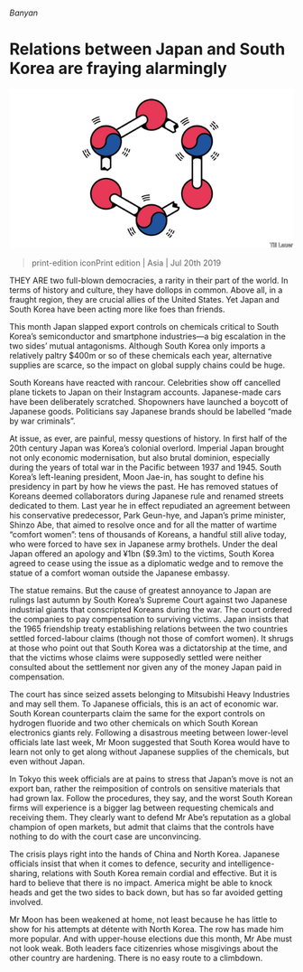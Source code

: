 ###### Banyan

# Relations between Japan and South Korea are fraying alarmingly 

![image](images/20190720_ASD000_0.jpg) 

> print-edition iconPrint edition | Asia | Jul 20th 2019 

THEY ARE two full-blown democracies, a rarity in their part of the world. In terms of history and culture, they have dollops in common. Above all, in a fraught region, they are crucial allies of the United States. Yet Japan and South Korea have been acting more like foes than friends. 

This month Japan slapped export controls on chemicals critical to South Korea’s semiconductor and smartphone industries—a big escalation in the two sides’ mutual antagonisms. Although South Korea only imports a relatively paltry $400m or so of these chemicals each year, alternative supplies are scarce, so the impact on global supply chains could be huge. 

South Koreans have reacted with rancour. Celebrities show off cancelled plane tickets to Japan on their Instagram accounts. Japanese-made cars have been deliberately scratched. Shopowners have launched a boycott of Japanese goods. Politicians say Japanese brands should be labelled “made by war criminals”. 

At issue, as ever, are painful, messy questions of history. In first half of the 20th century Japan was Korea’s colonial overlord. Imperial Japan brought not only economic modernisation, but also brutal dominion, especially during the years of total war in the Pacific between 1937 and 1945. South Korea’s left-leaning president, Moon Jae-in, has sought to define his presidency in part by how he views the past. He has removed statues of Koreans deemed collaborators during Japanese rule and renamed streets dedicated to them. Last year he in effect repudiated an agreement between his conservative predecessor, Park Geun-hye, and Japan’s prime minister, Shinzo Abe, that aimed to resolve once and for all the matter of wartime “comfort women”: tens of thousands of Koreans, a handful still alive today, who were forced to have sex in Japanese army brothels. Under the deal Japan offered an apology and ¥1bn ($9.3m) to the victims, South Korea agreed to cease using the issue as a diplomatic wedge and to remove the statue of a comfort woman outside the Japanese embassy. 

The statue remains. But the cause of greatest annoyance to Japan are rulings last autumn by South Korea’s Supreme Court against two Japanese industrial giants that conscripted Koreans during the war. The court ordered the companies to pay compensation to surviving victims. Japan insists that the 1965 friendship treaty establishing relations between the two countries settled forced-labour claims (though not those of comfort women). It shrugs at those who point out that South Korea was a dictatorship at the time, and that the victims whose claims were supposedly settled were neither consulted about the settlement nor given any of the money Japan paid in compensation. 

The court has since seized assets belonging to Mitsubishi Heavy Industries and may sell them. To Japanese officials, this is an act of economic war. South Korean counterparts claim the same for the export controls on hydrogen fluoride and two other chemicals on which South Korean electronics giants rely. Following a disastrous meeting between lower-level officials late last week, Mr Moon suggested that South Korea would have to learn not only to get along without Japanese supplies of the chemicals, but even without Japan. 

In Tokyo this week officials are at pains to stress that Japan’s move is not an export ban, rather the reimposition of controls on sensitive materials that had grown lax. Follow the procedures, they say, and the worst South Korean firms will experience is a bigger lag between requesting chemicals and receiving them. They clearly want to defend Mr Abe’s reputation as a global champion of open markets, but admit that claims that the controls have nothing to do with the court case are unconvincing. 

The crisis plays right into the hands of China and North Korea. Japanese officials insist that when it comes to defence, security and intelligence-sharing, relations with South Korea remain cordial and effective. But it is hard to believe that there is no impact. America might be able to knock heads and get the two sides to back down, but has so far avoided getting involved. 

Mr Moon has been weakened at home, not least because he has little to show for his attempts at détente with North Korea. The row has made him more popular. And with upper-house elections due this month, Mr Abe must not look weak. Both leaders face citizenries whose misgivings about the other country are hardening. There is no easy route to a climbdown. 

